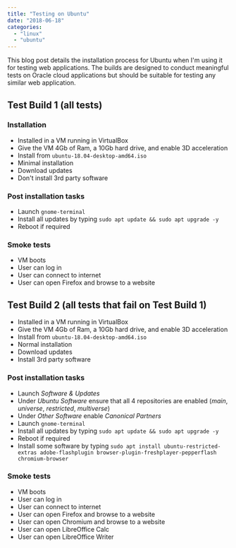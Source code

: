 ```yaml
---
title: "Testing on Ubuntu"
date: "2018-06-18"
categories: 
  - "linux"
  - "ubuntu"
---
```


This blog post details the installation process for Ubuntu when I'm using it for testing web applications. The builds are designed to conduct meaningful tests on Oracle cloud applications but should be suitable for testing any similar web application.

## Test Build 1 (all tests)

### Installation

- Installed in a VM running in VirtualBox
- Give the VM 4Gb of Ram, a 10Gb hard drive, and enable 3D acceleration
- Install from `ubuntu-18.04-desktop-amd64.iso`
- Minimal installation
- Download updates
- Don't install 3rd party software

### Post installation tasks

- Launch `gnome-terminal`
- Install all updates by typing `sudo apt update && sudo apt upgrade -y`
- Reboot if required

### Smoke tests

- VM boots
- User can log in
- User can connect to internet
- User can open Firefox and browse to a website

## Test Build 2 (all tests that fail on Test Build 1)

- Installed in a VM running in VirtualBox
- Give the VM 4Gb of Ram, a 10Gb hard drive, and enable 3D acceleration
- Install from `ubuntu-18.04-desktop-amd64.iso`
- Normal installation
- Download updates
- Install 3rd party software

### Post installation tasks

- Launch _Software & Updates_
- Under _Ubuntu Software_ ensure that all 4 repositories are enabled (_main_, _universe_, _restricted_, _multiverse_)
- Under _Other Software_ enable _Canonical Partners_
- Launch `gnome-terminal`
- Install all updates by typing `sudo apt update && sudo apt upgrade -y`
- Reboot if required
- Install some software by typing `sudo apt install ubuntu-restricted-extras adobe-flashplugin browser-plugin-freshplayer-pepperflash chromium-browser`

### Smoke tests

- VM boots
- User can log in
- User can connect to internet
- User can open Firefox and browse to a website
- User can open Chromium and browse to a website
- User can open LibreOffice Calc
- User can open LibreOffice Writer
